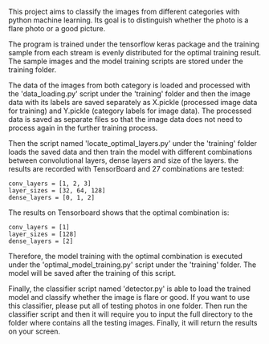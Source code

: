 This project aims to classify the images from different categories with python machine learning. Its goal is to distinguish whether the photo is a flare photo or a good picture.

The program is trained under the tensorflow keras package and the training sample from each stream is evenly distributed for the optimal training result. The sample images and the model training scripts are stored under the training folder.

The data of the images from both category is loaded and processed with the 'data_loading.py' script under the 'training' folder and then the image data with its labels are saved separately as X.pickle (processed image data for training) and Y.pickle (category labels for image data). The processed data is saved as separate files so that the image data does not need to process again in the further training process.

Then the script named 'locate_optimal_layers.py' under the 'training' folder loads the saved data and then train the model with different combinations between convolutional layers, dense layers and size of the layers. the results are recorded with TensorBoard and 27 combinations are tested:

    conv_layers = [1, 2, 3]
    layer_sizes = [32, 64, 128]
    dense_layers = [0, 1, 2]    
    
The results on Tensorboard shows that the optimal combination is:

    conv_layers = [1]
    layer_sizes = [128]
    dense_layers = [2]

Therefore, the model training with the optimal combination is executed under the 'optimal_model_training.py' script under the 'training' folder. The model will be saved after the training of this script.

Finally, the classifier script named 'detector.py' is able to load the trained model and classify whether the image is flare or good. If you want to use this classifier, please put all of testing photos in one folder. Then run the classifier script and then it will require you to input the full directory to the folder where contains all the testing images. Finally, it will return the results on your screen.
